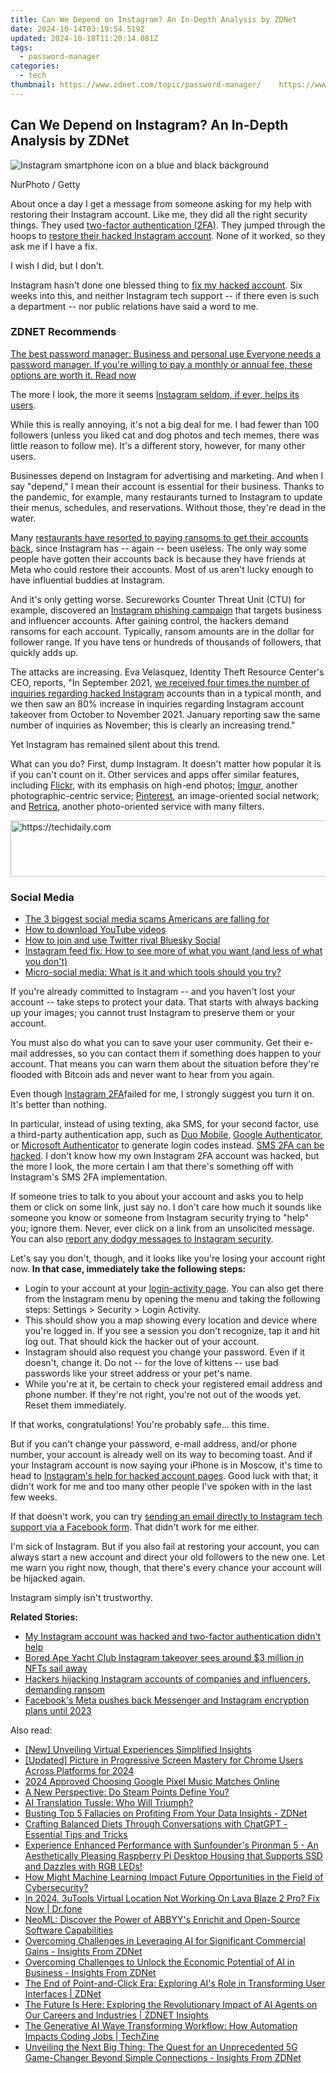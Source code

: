 ```yaml
---
title: Can We Depend on Instagram? An In-Depth Analysis by ZDNet
date: 2024-10-14T03:19:54.519Z
updated: 2024-10-18T11:20:14.081Z
tags:
  - password-manager
categories:
  - tech
thumbnail: https://www.zdnet.com/topic/password-manager/    https://www.zdnet.com/a/img/resize/03f5a6933a87ffb31094c5539626e879ac1b77c3/2022/06/09/8ceaeb38-3ee5-461d-90a0-a5c0f986bde9/gettyimages-1238243805.jpg?width=170&height=128&fit=crop&auto=webp
---
```


## Can We Depend on Instagram? An In-Depth Analysis by ZDNet

![Instagram smartphone icon on a blue and black background](https://www.zdnet.com/a/img/resize/39a597394dcfcd804232eb00b5fd82b095ebcb60/2022/06/09/8ceaeb38-3ee5-461d-90a0-a5c0f986bde9/gettyimages-1238243805.jpg?auto=webp&width=1280)

NurPhoto / Getty

About once a day I get a message from someone asking for my help with restoring their Instagram account. Like me, they did all the right security things. They used [two-factor authentication (2FA)](https://www.zdnet.com/article/better-than-the-best-password-how-to-use-2fa-to-improve-your-security/). They jumped through the hoops to [restore their hacked Instagram account](https://help.instagram.com/149494825257596). None of it worked, so they ask me if I have a fix.

I wish I did, but I don't. 

Instagram hasn't done one blessed thing to [fix my hacked account](https://www.zdnet.com/article/my-instagram-account-was-hacked-and-two-factor-authentication-didnt-help/). Six weeks into this, and neither Instagram tech support -- if there even is such a department -- nor public relations have said a word to me. 

### **ZDNET** Recommends

[The best password manager: Business and personal use Everyone needs a password manager. If you're willing to pay a monthly or annual fee, these options are worth it.  Read now](https://www.zdnet.com/article/best-password-manager/)

The more I look, the more it seems [Instagram seldom, if ever, helps its users](https://therealdeal.com/chicago/2022/02/22/hacked-chicago-broker-says-instagram-no-help-recovering-business-account/). 

While this is really annoying, it's not a big deal for me. I had fewer than 100 followers (unless you liked cat and dog photos and tech memes, there was little reason to follow me). It's a different story, however, for many other users.

Businesses depend on Instagram for advertising and marketing. And when I say "depend," I mean their account is essential for their business. Thanks to the pandemic, for example, many restaurants turned to Instagram to update their menus, schedules, and reservations. Without those, they're dead in the water.

Many [restaurants have resorted to paying ransoms to get their accounts back](https://www.eater.com/23124144/instagram-business-account-hack-what-to-do), since Instagram has -- again -- been useless. The only way some people have gotten their accounts back is because they have friends at Meta who could restore their accounts. Most of us aren't lucky enough to have influential buddies at Instagram.

And it's only getting worse. Secureworks Counter Threat Unit (CTU) for example, discovered an [Instagram phishing campaign](https://www.zdnet.com/article/hackers-hijacking-instagram-accounts-of-companies-and-influencers-demanding-ransom/) that targets business and influencer accounts. After gaining control, the hackers demand ransoms for each account. Typically, ransom amounts are in the dollar for follower range. If you have tens or hundreds of thousands of followers, that quickly adds up.

The attacks are increasing. Eva Velasquez, Identity Theft Resource Center's CEO, reports, "In September 2021, [we received four times the number of inquiries regarding hacked Instagram](https://www.nortonlifelock.com/blogs/corporate-responsibility/prevent-instagram-hacks) accounts than in a typical month, and we then saw an 80% increase in inquiries regarding Instagram account takeover from October to November 2021\. January reporting saw the same number of inquiries as November; this is clearly an increasing trend."

Yet Instagram has remained silent about this trend. 

What can you do? First, dump Instagram. It doesn't matter how popular it is if you can't count on it. Other services and apps offer similar features, including [Flickr](https://www.flickr.com/), with its emphasis on high-end photos; [Imgur](https://imgur.com/), another photographic-centric service; [Pinterest](https://www.pinterest.com/), an image-oriented social network; and [Retrica](https://retrica.co/), another photo-oriented service with many filters. 

<!-- affiliate ads begin -->
<a href="https://appsumo.8odi.net/c/5597632/2037350/7443" target="_top" id="2037350">
  <img src="//a.impactradius-go.com/display-ad/7443-2037350" border="0" alt="https://techidaily.com" width="728" height="90"/>
</a>
<img height="0" width="0" src="https://appsumo.8odi.net/i/5597632/2037350/7443" style="position:absolute;visibility:hidden;" border="0" />
<!-- affiliate ads end -->

### Social Media

* [The 3 biggest social media scams Americans are falling for](https://www.zdnet.com/article/the-3-biggest-social-media-scams-americans-are-falling-for/)
* [How to download YouTube videos](https://www.zdnet.com/article/how-to-download-youtube-videos-for-free-plus-two-other-methods/)
* [How to join and use Twitter rival Bluesky Social](https://www.zdnet.com/article/how-to-get-started-using-bluesky-social-everything-you-need-to-know/)
* [Instagram feed fix: How to see more of what you want (and less of what you don't)](https://www.zdnet.com/article/instagram-feed-fix-how-to-see-more-of-what-you-want-and-less-of-what-you-dont/)
* [Micro-social media: What is it and which tools should you try?](https://www.zdnet.com/article/micro-social-media-what-is-it-and-which-tools-should-you-try/)

If you're already committed to Instagram -- and you haven't lost your account -- take steps to protect your data. That starts with always backing up your images; you cannot trust Instagram to preserve them or your account.

You must also do what you can to save your user community. Get their e-mail addresses, so you can contact them if something does happen to your account. That means you can warn them about the situation before they're flooded with Bitcoin ads and never want to hear from you again. 

Even though [Instagram 2FA](https://help.instagram.com/566810106808145)failed for me, I strongly suggest you turn it on. It's better than nothing. 

In particular, instead of using texting, aka SMS, for your second factor, use a third-party authentication app, such as [Duo Mobile](https://duo.com/product/multi-factor-authentication-mfa/duo-mobile-app), [Google Authenticator](https://play.google.com/store/apps/details?id=com.google.android.apps.authenticator2&hl=en%5FUS&gl=US), or [Microsoft Authenticator](https://support.microsoft.com/en-us/account-billing/download-and-install-the-microsoft-authenticator-app-351498fc-850a-45da-b7b6-27e523b8702a) to generate login codes instead. [SMS 2FA can be hacked](https://www.zdnet.com/article/is-it-ok-to-use-text-messages-for-2-factor-authentication-ask-zdnet/). I don't know how my own Instagram 2FA account was hacked, but the more I look, the more certain I am that there's something off with Instagram's SMS 2FA implementation. 

If someone tries to talk to you about your account and asks you to help them or click on some link, just say no. I don't care how much it sounds like someone you know or someone from Instagram security trying to "help" you; ignore them. Never, ever click on a link from an unsolicited message. You can also [report any dodgy messages to Instagram security](https://help.instagram.com/165828726894770).

Let's say you don't, though, and it looks like you're losing your account right now. **In that case, immediately take the following steps:**

* Login to your account at your [login-activity page](https://www.instagram.com/session/login%5Factivity/). You can also get there from the Instagram menu by opening the menu and taking the following steps: Settings > Security > Login Activity.
* This should show you a map showing every location and device where you're logged in. If you see a session you don't recognize, tap it and hit log out. That should kick the hacker out of your account.
* Instagram should also request you change your password. Even if it doesn't, change it. Do not -- for the love of kittens -- use bad passwords like your street address or your pet's name.
* While you're at it, be certain to check your registered email address and phone number. If they're not right, you're not out of the woods yet. Reset them immediately.

If that works, congratulations! You're probably safe… this time.

But if you can't change your password, e-mail address, and/or phone number, your account is already well on its way to becoming toast. And if your Instagram account is now saying your iPhone is in Moscow, it's time to head to [Instagram's help for hacked account pages](https://help.instagram.com/149494825257596). Good luck with that; it didn't work for me and too many other people I've spoken with in the last few weeks. 

If that doesn't work, you can try [sending an email directly to Instagram tech support via a Facebook form](https://m.facebook.com/help/instagram/contact/272476913194545). That didn't work for me either. 

I'm sick of Instagram. But if you also fail at restoring your account, you can always start a new account and direct your old followers to the new one. Let me warn you right now, though, that there's every chance your account will be hijacked again. 

Instagram simply isn't trustworthy. 

**Related Stories:**

* [My Instagram account was hacked and two-factor authentication didn't help](https://www.zdnet.com/article/my-instagram-account-was-hacked-and-two-factor-authentication-didnt-help/)
* [Bored Ape Yacht Club Instagram takeover sees around $3 million in NFTs sail away](https://www.zdnet.com/article/bored-ape-yacht-club-instagram-takeover-sees-around-3-million-in-nfts-sail-away/)
* [Hackers hijacking Instagram accounts of companies and influencers, demanding ransom](https://www.zdnet.com/article/hackers-hijacking-instagram-accounts-of-companies-and-influencers-demanding-ransom/)
* [Facebook's Meta pushes back Messenger and Instagram encryption plans until 2023](https://www.zdnet.com/article/facebooks-meta-pushes-back-messenger-and-instagram-encryption-plans-until-2023/)

<ins class="adsbygoogle"
     style="display:block"
     data-ad-format="autorelaxed"
     data-ad-client="ca-pub-7571918770474297"
     data-ad-slot="1223367746"></ins>

<ins class="adsbygoogle"
     style="display:block"
     data-ad-client="ca-pub-7571918770474297"
     data-ad-slot="8358498916"
     data-ad-format="auto"
     data-full-width-responsive="true"></ins>

<span class="atpl-alsoreadstyle">Also read:</span>
<div><ul>
<li><a href="https://some-skills.techidaily.com/new-unveiling-virtual-experiences-simplified-insights/"><u>[New] Unveiling Virtual Experiences Simplified Insights</u></a></li>
<li><a href="https://fox-glue.techidaily.com/updated-picture-in-progressive-screen-mastery-for-chrome-users-across-platforms-for-2024/"><u>[Updated] Picture in Progressive Screen Mastery for Chrome Users Across Platforms for 2024</u></a></li>
<li><a href="https://article-helps.techidaily.com/2024-approved-choosing-google-pixel-music-matches-online/"><u>2024 Approved Choosing Google Pixel Music Matches Online</u></a></li>
<li><a href="https://games-able.techidaily.com/a-new-perspective-do-steam-points-define-you/"><u>A New Perspective: Do Steam Points Define You?</u></a></li>
<li><a href="https://tech-savvy.techidaily.com/ai-translation-tussle-who-will-triumph/"><u>AI Translation Tussle: Who Will Triumph?</u></a></li>
<li><a href="https://app-tips.techidaily.com/busting-top-5-fallacies-on-profiting-from-your-data-insights-zdnet/"><u>Busting Top 5 Fallacies on Profiting From Your Data Insights - ZDNet</u></a></li>
<li><a href="https://tech-hub.techidaily.com/crafting-balanced-diets-through-conversations-with-chatgpt-essential-tips-and-tricks/"><u>Crafting Balanced Diets Through Conversations with ChatGPT - Essential Tips and Tricks</u></a></li>
<li><a href="https://hardware-help.techidaily.com/experience-enhanced-performance-with-sunfounders-pironman-5-an-aesthetically-pleasing-raspberry-pi-desktop-housing-that-supports-ssd-and-dazzles-with-rgb-le32/"><u>Experience Enhanced Performance with Sunfounder's Pironman 5 - An Aesthetically Pleasing Raspberry Pi Desktop Housing that Supports SSD and Dazzles with RGB LEDs!</u></a></li>
<li><a href="https://app-tips.techidaily.com/how-might-machine-learning-impact-future-opportunities-in-the-field-of-cybersecurity/"><u>How Might Machine Learning Impact Future Opportunities in the Field of Cybersecurity?</u></a></li>
<li><a href="https://change-location.techidaily.com/in-2024-3utools-virtual-location-not-working-on-lava-blaze-2-pro-fix-now-drfone-by-drfone-virtual-android/"><u>In 2024, 3uTools Virtual Location Not Working On Lava Blaze 2 Pro? Fix Now | Dr.fone</u></a></li>
<li><a href="https://solve-popular.techidaily.com/neoml-discover-the-power-of-abbyys-enrichit-and-open-source-software-capabilities/"><u>NeoML: Discover the Power of ABBYY's Enrichit and Open-Source Software Capabilities</u></a></li>
<li><a href="https://app-tips.techidaily.com/overcoming-challenges-in-leveraging-ai-for-significant-commercial-gains-insights-from-zdnet/"><u>Overcoming Challenges in Leveraging AI for Significant Commercial Gains - Insights From ZDNet</u></a></li>
<li><a href="https://app-tips.techidaily.com/overcoming-challenges-to-unlock-the-economic-potential-of-ai-in-business-insights-from-zdnet/"><u>Overcoming Challenges to Unlock the Economic Potential of AI in Business - Insights From ZDNet</u></a></li>
<li><a href="https://app-tips.techidaily.com/the-end-of-point-and-click-era-exploring-ais-role-in-transforming-user-interfaces-zdnet/"><u>The End of Point-and-Click Era: Exploring AI's Role in Transforming User Interfaces | ZDNet</u></a></li>
<li><a href="https://app-tips.techidaily.com/the-future-is-here-exploring-the-revolutionary-impact-of-ai-agents-on-our-careers-and-industries-zdnet-insights/"><u>The Future Is Here: Exploring the Revolutionary Impact of AI Agents on Our Careers and Industries | ZDNET Insights</u></a></li>
<li><a href="https://app-tips.techidaily.com/the-generative-ai-wave-transforming-workflow-how-automation-impacts-coding-jobs-techzine/"><u>The Generative AI Wave Transforming Workflow: How Automation Impacts Coding Jobs | TechZine</u></a></li>
<li><a href="https://app-tips.techidaily.com/unveiling-the-next-big-thing-the-quest-for-an-unprecedented-5g-game-changer-beyond-simple-connections-insights-from-zdnet/"><u>Unveiling the Next Big Thing: The Quest for an Unprecedented 5G Game-Changer Beyond Simple Connections - Insights From ZDNet</u></a></li>
</ul></div>

